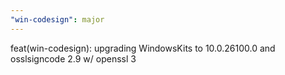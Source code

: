 ```yaml
---
"win-codesign": major
---
```


feat(win-codesign): upgrading WindowsKits to 10.0.26100.0 and osslsigncode 2.9 w/ openssl 3
